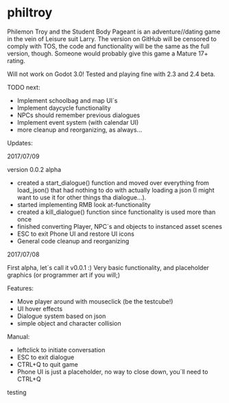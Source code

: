 # philtroy
Philemon Troy and the Student Body Pageant
is an adventure//dating game in the vein of Leisure suit Larry. The version on GitHub will be censored to comply with TOS, the code and functionality will be the same as the full version, though. Someone would probably give this game a Mature 17+ rating. 

Will not work on Godot 3.0! Tested and playing fine with 2.3 and 2.4 beta.

TODO next:
- Implement schoolbag and map UI´s
- Implement daycycle functionality
- NPCs should remember previous dialogues
- Implement event system (with calendar UI)
- more cleanup and reorganizing, as always...

Updates:

2017/07/09

version 0.0.2 alpha

- created a start_dialogue() function and moved over everything from load_json() that had nothing to do with actually loading a json (I might want to use it for other things tha dialogue...).
- started implementing RMB look at-functionality
- created a kill_dialogue() function since functionality is used more than once
- finished converting Player, NPC´s and objects to instanced asset scenes
- ESC to exit Phone UI and restore UI icons
- General code cleanup and reorganizing

2017/07/08

First alpha, let´s call it v0.0.1 :)
Very basic functionality, and placeholder graphics (or programmer art if you will;)

Features:
- Move player around with mouseclick (be the testcube!)
- UI hover effects
- Dialogue system based on json
- simple object and character collision 

Manual:
- leftclick to initiate conversation
- ESC to exit dialogue
- CTRL+Q to quit game
- Phone UI is just a placeholder, no way to close down, you´ll need to CTRL+Q

testing


